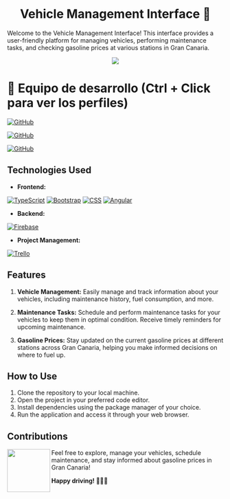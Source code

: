 <h1 align="center">Vehicle Management Interface 🚗</h1>

Welcome to the Vehicle Management Interface! This interface provides a user-friendly platform for managing vehicles, performing maintenance tasks, and checking gasoline prices at various stations in Gran Canaria.
<p align="center">
  <img src="https://github.com/AlejandroDavidArzolaSaavedra/Vehicle-Management-App/assets/90756437/3c76a07d-372c-42ec-9458-697d885dc6e9">
  <!--<img src="https://i.imgur.com/9kTyuSJ.png">-->
</p>

# 👥 Equipo de desarrollo (Ctrl + Click para ver los perfiles)

[![GitHub](https://img.shields.io/badge/GitHub-O%20love%20-purple?style=flat-square&logo=github)](https://github.com/o-love)

[![GitHub](https://img.shields.io/badge/GitHub-Alejandro%20David%20Arzola%20Saavedra-blue?style=flat-square&logo=github)](https://github.com/AlejandroDavidArzolaSaavedra)

[![GitHub](https://img.shields.io/badge/GitHub-Cesar%20Jose%20Delgado%20Suarez-orange?style=flat-square&logo=github)](https://github.com/CesarJoseDelgadoSuarez)


## Technologies Used

- **Frontend:**

[![TypeScript](https://img.shields.io/badge/TypeScript-%23007ACC?style=for-the-badge&logo=typescript&logoColor=white)](Link_A_Tu_Pagina_De_TypeScript)
[![Bootstrap](https://img.shields.io/badge/Bootstrap-%23563D7C?style=for-the-badge&logo=bootstrap&logoColor=white)](Link_A_Tu_Pagina_De_Bootstrap)
[![CSS](https://img.shields.io/badge/CSS-%231572B6?style=for-the-badge&logo=css3&logoColor=white)](Link_A_Tu_Pagina_De_CSS)
[![Angular](https://img.shields.io/badge/Angular-%23DD0031?style=for-the-badge&logo=angular&logoColor=white)](Link_A_Tu_Pagina_De_Angular)

- **Backend:**

[![Firebase](https://img.shields.io/badge/Firebase-%23FFCA28?style=for-the-badge&logo=firebase&logoColor=black)](Link_A_Tu_Pagina_De_Firebase)

- **Project Management:**

[![Trello](https://img.shields.io/badge/Trello-%231E90FF?style=for-the-badge&logo=trello&logoColor=white)](Link_A_Tu_Pagina_De_Trello)

## Features

1. **Vehicle Management:** Easily manage and track information about your vehicles, including maintenance history, fuel consumption, and more.

2. **Maintenance Tasks:** Schedule and perform maintenance tasks for your vehicles to keep them in optimal condition. Receive timely reminders for upcoming maintenance.

3. **Gasoline Prices:** Stay updated on the current gasoline prices at different stations across Gran Canaria, helping you make informed decisions on where to fuel up.

## How to Use

1. Clone the repository to your local machine.
2. Open the project in your preferred code editor.
3. Install dependencies using the package manager of your choice.
4. Run the application and access it through your web browser.

## Contributions
<img align="left" width="100" height="100" src="https://github.com/AlejandroDavidArzolaSaavedra/Kata-Working-With-Sqlite/assets/90756437/f83020eb-76e4-4224-87e4-ae2a2d370b05g"></a>
Feel free to explore, manage your vehicles, schedule maintenance, and stay informed about gasoline prices in Gran Canaria!

**Happy driving! 🚗🔧⛽**

